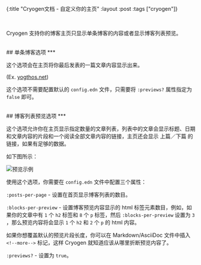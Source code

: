 {:title "Cryogen文档 - 自定义你的主页"
:layout :post
:tags  ["cryogen"]}

<br>

Cryogen 支持你的博客主页只显示单条博客的内容或者显示博客列表预览。

<br>
## 单条博客选项
***

这个选项会在主页将你最后发表的一篇文章内容显示出来。

(Ex. [yogthos.net](http://yogthos.net/))

这个选项不需要配置默认的 `config.edn` 文件，只需要将 `:previews?` 属性指定为 `false` 即可。

<br>
## 博客列表预览选项
***

这个选项允许你在主页显示指定数量的文章列表，列表中的文章会显示标题、日期和文章内容的片段和一个阅读全部文章内容的链接，主页还会显示 上篇／下篇 的链接，如果有足够的数据。

如下图所示：

![预览示例](/img/myblog-preview-ex.png)

使用这个选项，你需要在 `config.edn` 文件中配置三个属性：

`:posts-per-page` - 设置在首页显示博客列表的数目。

`:blocks-per-preview` - 设置博客预览内容显示的 html 标签元素数目，例如，如果你的文章中有 `1` 个 `h2` 标签和 `8` 个 `p` 标签，然后 `:blocks-per-preview` 设置为 `3` ，那么预览内容将会显示 `1` 个 `h2` 和 `2` 个 `p` 的 html 内容。

如果你想覆盖默认的预览片段长度，你可以在 Markdown/AsciiDoc 文件中插入 `<!--more-->` 标记，这样 Cryogen 就知道应该从哪里折断预览内容了。

`:previews?` - 设置为 `true`。
